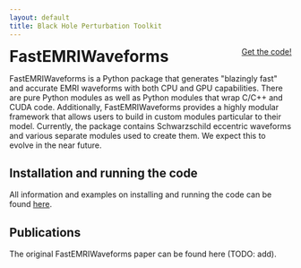 ```yaml
---
layout: default
title: Black Hole Perturbation Toolkit
---
```


<p>
 <h1 style="display:inline">FastEMRIWaveforms</h1> <span style="float:right;"><a href="https://bhptoolkit.org/FastEMRIWaveforms/" class="code_btn">Get the code!</a></span>
</p>

FastEMRIWaveforms is a Python package that generates "blazingly fast" and accurate EMRI waveforms with both CPU and GPU capabilities. There are pure Python modules as well as Python modules that wrap C/C++ and CUDA code.  Additionally, FastEMRIWaveforms provides a highly modular framework that allows users to build in custom modules particular to their model. Currently, the package contains Schwarzschild eccentric waveforms and various separate modules used to create them. We expect this to evolve in the near future. 


## Installation and running the code

All information and examples on installing and running the code can be found [here](https://bhptoolkit.org/FastEMRIWaveforms/).

## Publications

The original FastEMRIWaveforms paper can be found here (TODO: add). 